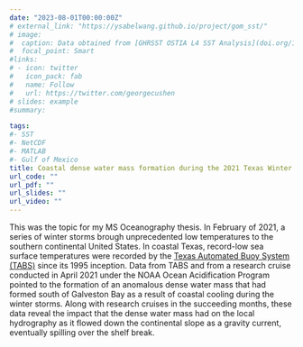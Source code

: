```yaml
---
date: "2023-08-01T00:00:00Z"
# external_link: "https://ysabelwang.github.io/project/gom_sst/"
# image:
#  caption: Data obtained from [GHRSST OSTIA L4 SST Analysis](doi.org/10.5067/GHOST-4FK01)
#  focal_point: Smart
#links:
# - icon: twitter
#   icon_pack: fab
#   name: Follow
#   url: https://twitter.com/georgecushen
# slides: example
#summary: 

tags:
#- SST
#- NetCDF
#- MATLAB
#- Gulf of Mexico
title: Coastal dense water mass formation during the 2021 Texas Winter Storms
url_code: ""
url_pdf: ""
url_slides: ""
url_video: ""
---
```

This was the topic for my MS Oceanography thesis. In February of 2021, a series of winter storms brough unprecedented low temperatures to the southern continental United States. In coastal Texas, record-low sea surface temperatures were recorded by the [Texas Automated Buoy System (TABS)](https://https://tabs.gerg.tamu.edu) since its 1995 inception. Data from TABS and from a research cruise conducted in April 2021 under the NOAA Ocean Acidification Program pointed to the formation of an anomalous dense water mass that had formed south of Galveston Bay as a result of coastal cooling during the winter storms. Along with research cruises in the succeeding months, these data reveal the impact that the dense water mass had on the local hydrography as it flowed down the continental slope as a gravity current, eventually spilling over the shelf break.

